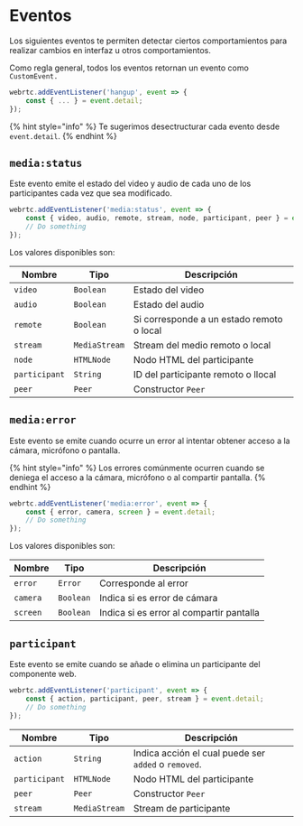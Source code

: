 # Eventos

Los siguientes eventos te permiten detectar ciertos comportamientos para realizar cambios en interfaz u otros comportamientos.

Como regla general, todos los eventos retornan un evento como `CustomEvent.`

```javascript
webrtc.addEventListener('hangup', event => {
    const { ... } = event.detail;
});
```

{% hint style="info" %}
Te sugerimos desectructurar cada evento desde `event.detail`.
{% endhint %}

## `media:status`

Este evento emite el estado del video y audio de cada uno de los participantes cada vez que sea modificado.

```javascript
webrtc.addEventListener('media:status', event => {
    const { video, audio, remote, stream, node, participant, peer } = event.detail;
    // Do something
});
```

Los valores disponibles son:

| Nombre        | Tipo          | Descripción                               |
| ------------- | ------------- | ----------------------------------------- |
| `video`       | `Boolean`     | Estado del video                          |
| `audio`       | `Boolean`     | Estado del audio                          |
| `remote`      | `Boolean`     | Si corresponde a un estado remoto o local |
| `stream`      | `MediaStream` | Stream del medio remoto o local           |
| `node`        | `HTMLNode`    | Nodo HTML del participante                |
| `participant` | `String`      | ID del participante remoto o llocal       |
| `peer`        | `Peer`        | Constructor `Peer`                        |

## `media:error`

Este evento se emite cuando ocurre un error al intentar obtener acceso a la cámara, micrófono o pantalla.

{% hint style="info" %}
Los errores comúnmente ocurren cuando se deniega el acceso a la cámara, micrófono o al compartir pantalla.
{% endhint %}

```javascript
webrtc.addEventListener('media:error', event => {
    const { error, camera, screen } = event.detail;
    // Do something
});
```

Los valores disponibles son:

| Nombre   | Tipo      | Descripción                              |
| -------- | --------- | ---------------------------------------- |
| `error`  | `Error`   | Corresponde al error                     |
| `camera` | `Boolean` | Indica si es error de cámara             |
| `screen` | `Boolean` | Indica si es error al compartir pantalla |

## `participant`

Este evento se emite cuando se añade o elimina un participante del componente web.

```javascript
webrtc.addEventListener('participant', event => {
    const { action, participant, peer, stream } = event.detail;
    // Do something
});
```

| Nombre        | Tipo          | Descripción                                          |
| ------------- | ------------- | ---------------------------------------------------- |
| `action`      | `String`      | Indica acción el cual puede ser `added` o `removed`. |
| `participant` | `HTMLNode`    | Nodo HTML del participante                           |
| `peer`        | `Peer`        | Constructor `Peer`                                   |
| `stream`      | `MediaStream` | Stream de participante                               |
